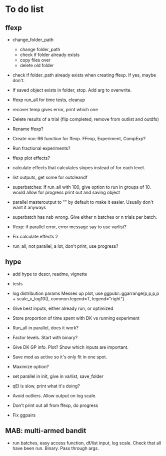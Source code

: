 # To do list

## ffexp

* change_folder_path
  - change folder_path
  - check if folder already exists
  - copy files over
  - delete old folder

* check if folder_path already exists when creating ffexp.
If yes, maybe don't.

* If saved object exists in folder, stop. Add arg to overwrite.

* ffexp run_all for time tests, cleanup

* recover temp gives error, print which one

* Delete results of a trial (flip completed, remove from outlist and outdfs)

* Rename ffexp? 

* Create non-R6 function for ffexp. FFexp, Experiment, CompExp?

* Run fractional experiments?

* ffexp plot effects?

* calculate effects that calculates slopes instead of for each level.

* list outputs, get some for outcleandf

* superbatches: If run_all with 100, give option to run in groups of 10.
  would allow for progress print out and saving object

* parallel masteroutput to "" by default to make it easier. Usually don't want it anyways

* superbatch has nsb wrong. Give either n batches or n trials per batch.

* ffexp: if parallel error, error message say to use varlist?

* Fix calculate effects 2

* run_all, not parallel, a lot, don't print, use progress?

## hype

* add hype to descr, readme, vignette

* tests

* log distribution params
Messes up plot, use
ggpubr::ggarrange(p,p,p,p + scale_x_log10(), common.legend=T, legend="right")

* Give best inputs, either already run, or optimized

* Store proportion of time spent with DK vs running experiment

* Run_all in parallel, does it work?

* Factor levels. Start with binary?

* Give DK GP info. Plot? Show which inputs are important.

* Save mod as active so it's only fit in one spot.

* Maximize option?

* set parallel in init, give in varlist, save_folder

* qEI is slow, print what it's doing?

* Avoid outliers. Allow output on log scale.

* Don't print out all from ffexp, do progress

* Fix ggpairs

## MAB: multi-armed bandit

* run batches, easy access function, df/list input, log scale.
   Check that all have been run. Binary. Pass through args.
